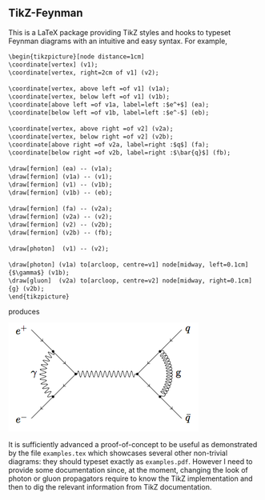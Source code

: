 ## TikZ-Feynman

This is a LaTeX package providing TikZ styles and hooks to typeset Feynman diagrams with an intuitive and easy syntax. For example,

```
\begin{tikzpicture}[node distance=1cm]
\coordinate[vertex] (v1);
\coordinate[vertex, right=2cm of v1] (v2);

\coordinate[vertex, above left =of v1] (v1a);
\coordinate[vertex, below left =of v1] (v1b);
\coordinate[above left =of v1a, label=left :$e^+$] (ea);
\coordinate[below left =of v1b, label=left :$e^-$] (eb);

\coordinate[vertex, above right =of v2] (v2a);
\coordinate[vertex, below right =of v2] (v2b);
\coordinate[above right =of v2a, label=right :$q$] (fa);
\coordinate[below right =of v2b, label=right :$\bar{q}$] (fb);

\draw[fermion] (ea) -- (v1a);
\draw[fermion] (v1a) -- (v1);
\draw[fermion] (v1) -- (v1b);
\draw[fermion] (v1b) -- (eb);

\draw[fermion] (fa) -- (v2a);
\draw[fermion] (v2a) -- (v2);
\draw[fermion] (v2) -- (v2b);
\draw[fermion] (v2b) -- (fb);

\draw[photon]  (v1) -- (v2);

\draw[photon] (v1a) to[arcloop, centre=v1] node[midway, left=0.1cm]{$\gamma$} (v1b);
\draw[gluon]  (v2a) to[arcloop, centre=v2] node[midway, right=0.1cm]{g} (v2b);
\end{tikzpicture}
```

produces

![](vertex-corrections.png)

It is sufficiently advanced a proof-of-concept to be useful as demonstrated by the file `examples.tex` which showcases several other non-trivial diagrams: they should typeset exactly as `examples.pdf`. However I need to provide some documentation since, at the moment, changing the look of photon or gluon propagators require to know the TikZ implementation and then to dig the relevant information from TikZ documentation.


